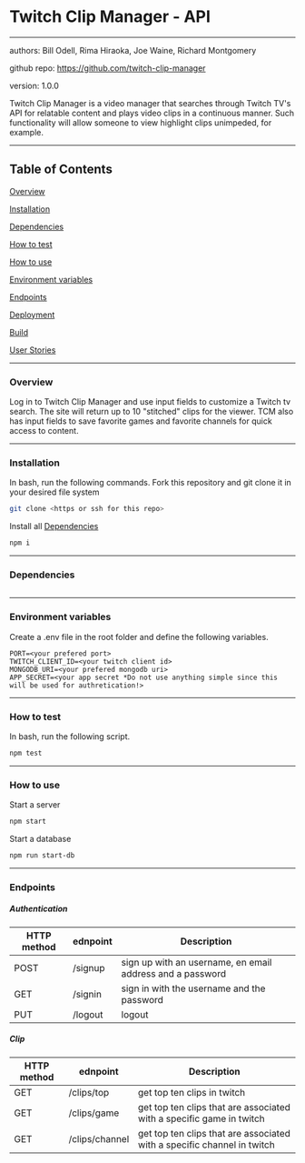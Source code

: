 # Twitch Clip Manager - API

---

authors: Bill Odell, Rima Hiraoka, Joe Waine, Richard Montgomery

github repo: https://github.com/twitch-clip-manager

version: 1.0.0

Twitch Clip Manager is a video manager that searches through Twitch TV's API for relatable content and plays video clips in a continuous manner. Such functionality will allow someone to view highlight clips unimpeded, for example.

---

Table of Contents
---
[Overview](#overview)

[Installation](#installation)

[Dependencies](#dependencies)

[How to test](#how-to-test)

[How to use](#how-to-use)

[Environment variables](#environment-variables)

[Endpoints](#endpoints)

[Deployment](#deployment)

[Build](#build)

[User Stories](#user-stories)

---
### Overview
Log in to Twitch Clip Manager and use input fields to customize a Twitch tv search. The site will return up to 10 "stitched" clips for the viewer. TCM also has input fields to save favorite games and favorite channels for quick access to content.

---
### Installation
In bash, run the following commands.
Fork this repository and git clone it in your desired file system
```BASH
git clone <https or ssh for this repo>
```
Install all [Dependencies](#dependencies)
```BASH
npm i
```
---
### Dependencies
```JSON
```
---
### Environment variables
Create a .env file in the root folder and define the following variables.
```
PORT=<your prefered port>
TWITCH_CLIENT_ID=<your twitch client id>
MONGODB_URI=<your prefered mongodb uri>
APP_SECRET=<your app secret *Do not use anything simple since this will be used for authretication!>
```
---
### How to test
In bash, run the following script.
```BASH
npm test
```
---
### How to use
Start a server
```BASH
npm start
```
Start a database
```BASH
npm run start-db
```
---
### Endpoints
##### Authentication
| HTTP method | ednpoint | Description |
| ----------- | -------- | ----------- |
| POST | /signup  | sign up with an username, en email address and a password |
| GET | /signin  | sign in with the username and the password |
| PUT | /logout  | logout |
##### Clip
| HTTP method | ednpoint | Description |
| ----------- | -------- | ----------- |
| GET | /clips/top | get top ten clips in twitch |
| GET | /clips/game<your prefered game> | get top ten clips that are associated with a specific game in twitch |
| GET | /clips/channel<your prefered channle> | get top ten clips that are associated with a specific channel in twitch |

